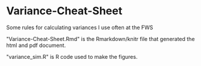 # Variance-Cheat-Sheet
Some rules for calculating variances I use often at the FWS

"Variance-Cheat-Sheet.Rmd" is the Rmarkdown/knitr file that generated the html and pdf document.  

"variance_sim.R" is R code used to make the figures.  
